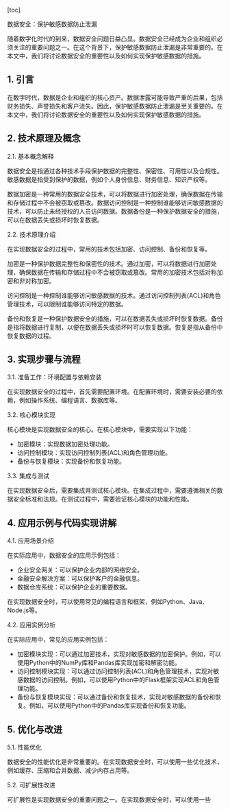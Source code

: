 
[toc]                    
                
                
数据安全：保护敏感数据防止泄漏

随着数字化时代的到来，数据安全问题日益凸显。数据安全已经成为企业和组织必须关注的重要问题之一。在这个背景下，保护敏感数据防止泄漏是非常重要的。在本文中，我们将讨论数据安全的重要性以及如何实现保护敏感数据的措施。

## 1. 引言

在数字时代，数据是企业和组织的核心资产。数据泄露可能导致严重的后果，包括财务损失、声誉损失和客户流失。因此，保护敏感数据防止泄漏是至关重要的。在本文中，我们将讨论数据安全的重要性以及如何实现保护敏感数据的措施。

## 2. 技术原理及概念

2.1. 基本概念解释

数据安全是指通过各种技术手段保护数据的完整性、保密性、可用性以及合规性。敏感数据是指受到保护的数据，例如个人身份信息、财务信息、知识产权等。

数据加密是一种常用的数据安全技术，可以将数据进行加密处理，确保数据在传输和存储过程中不会被窃取或篡改。数据访问控制是一种控制谁能够访问敏感数据的技术，可以防止未经授权的人员访问数据。数据备份是一种保护数据安全的措施，可以在数据丢失或损坏时恢复数据。

2.2. 技术原理介绍

在实现数据安全的过程中，常用的技术包括加密、访问控制、备份和恢复等。

加密是一种保护数据完整性和保密性的技术。通过加密，可以将数据进行加密处理，确保数据在传输和存储过程中不会被窃取或篡改。常用的加密技术包括对称加密和非对称加密。

访问控制是一种控制谁能够访问敏感数据的技术。通过访问控制列表(ACL)和角色管理技术，可以限制谁能够访问特定的数据。

备份和恢复是一种保护数据安全的措施，可以在数据丢失或损坏时恢复数据。备份是指将数据进行复制，以便在数据丢失或损坏时可以恢复数据。恢复是指从备份中恢复数据的过程。

## 3. 实现步骤与流程

3.1. 准备工作：环境配置与依赖安装

在实现数据安全的过程中，首先需要配置环境。在配置环境时，需要安装必要的依赖，例如操作系统、编程语言、数据库等。

3.2. 核心模块实现

核心模块是实现数据安全的核心。在核心模块中，需要实现以下功能：

* 加密模块：实现数据加密处理功能。
* 访问控制模块：实现访问控制列表(ACL)和角色管理功能。
* 备份与恢复模块：实现备份和恢复功能。

3.3. 集成与测试

在实现数据安全后，需要集成并测试核心模块。在集成过程中，需要遵循相关的数据安全标准和法规。在测试过程中，需要验证核心模块的功能和性能。

## 4. 应用示例与代码实现讲解

4.1. 应用场景介绍

在实际应用中，数据安全的应用示例包括：

* 企业安全网关：可以保护企业内部的网络安全。
* 金融安全解决方案：可以保护客户的金融信息。
* 数据仓库系统：可以保护企业的重要数据。

在实现数据安全时，可以使用常见的编程语言和框架，例如Python、Java、Node.js等。

4.2. 应用实例分析

在实际应用中，常见的应用实例包括：

* 加密模块实现：可以通过加密技术，实现对敏感数据的加密保护。例如，可以使用Python中的NumPy库和Pandas库实现加密和解密功能。
* 访问控制模块实现：可以通过访问控制列表(ACL)和角色管理技术，实现对敏感数据的访问控制。例如，可以使用Python中的Flask框架实现ACL和角色管理功能。
* 备份与恢复模块实现：可以通过备份和恢复技术，实现对敏感数据的备份和恢复。例如，可以使用Python中的Pandas库实现备份和恢复功能。

## 5. 优化与改进

5.1. 性能优化

数据安全的性能优化是非常重要的。在实现数据安全时，可以使用一些优化技术，例如缓存、压缩和合并数据、减少内存占用等。

5.2. 可扩展性改进

可扩展性是实现数据安全的重要问题之一。在实现数据安全时，可以使用一些

